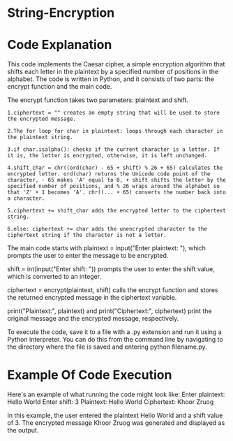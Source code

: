 # String-Encryption
# Code Explanation
This code implements the Caesar cipher, a simple encryption algorithm that shifts each letter in the plaintext by a specified number of positions in the alphabet. The code is written in Python, and it consists of two parts: the encrypt function and the main code.

The encrypt function takes two parameters: plaintext and shift.

    1.ciphertext = "" creates an empty string that will be used to store the encrypted message.

    2.The for loop for char in plaintext: loops through each character in the plaintext string.

    3.if char.isalpha(): checks if the current character is a letter. If it is, the letter is encrypted, otherwise, it is left unchanged.

    4.shift_char = chr((ord(char) - 65 + shift) % 26 + 65) calculates the encrypted letter. ord(char) returns the Unicode code point of the character, - 65 makes 'A' equal to 0, + shift shifts the letter by the specified number of positions, and % 26 wraps around the alphabet so that 'Z' + 1 becomes 'A'. chr((... + 65) converts the number back into a character.

    5.ciphertext += shift_char adds the encrypted letter to the ciphertext string.

    6.else: ciphertext += char adds the unencrypted character to the ciphertext string if the character is not a letter.

The main code starts with plaintext = input("Enter plaintext: "), which prompts the user to enter the message to be encrypted.

shift = int(input("Enter shift: ")) prompts the user to enter the shift value, which is converted to an integer.

ciphertext = encrypt(plaintext, shift) calls the encrypt function and stores the returned encrypted message in the ciphertext variable.

print("Plaintext:", plaintext) and print("Ciphertext:", ciphertext) print the original message and the encrypted message, respectively.

To execute the code, save it to a file with a .py extension and run it using a Python interpreter. You can do this from the command line by navigating to the directory where the file is saved and entering python filename.py.

# Example Of Code Execution

Here's an example of what running the code might look like:
Enter plaintext: Hello World
Enter shift: 3
Plaintext: Hello World
Ciphertext: Khoor Zruog

In this example, the user entered the plaintext Hello World and a shift value of 3. The encrypted message Khoor Zruog was generated and displayed as the output.

